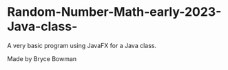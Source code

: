 # Random-Number-Math-early-2023-Java-class-
A very basic program using JavaFX for a Java class.

Made by Bryce Bowman
